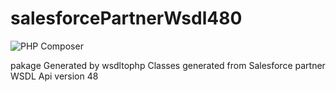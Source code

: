 # salesforcePartnerWsdl480
![PHP Composer](https://github.com/dedeisep/salesforcePartnerWsdl480/workflows/PHP%20Composer/badge.svg?branch=master)

pakage Generated by wsdltophp
Classes generated from Salesforce partner WSDL Api version 48
